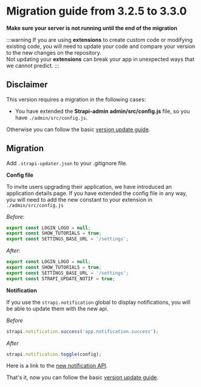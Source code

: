 # Migration guide from 3.2.5 to 3.3.0

**Make sure your server is not running until the end of the migration**

:::warning
If you are using **extensions** to create custom code or modifying existing code, you will need to update your code and compare your version to the new changes on the repository.
<br>
Not updating your **extensions** can break your app in unexpected ways that we cannot predict.
:::

## Disclaimer

This version requires a migration in the following cases:

- You have extended the **Strapi-admin** **admin/src/config.js** file, so you have `./admin/src/config.js`.

Otherwise you can follow the basic [version update guide](../guides/update-version.md).

## Migration

Add `.strapi-updater.json` to your .gitignore file.

**Config file**

To invite users upgrading their application, we have introduced an application details page.
If you have extended the config file in any way, you will need to add the new constant to your extension in `./admin/src/config.js`

_Before_:

```js
export const LOGIN_LOGO = null;
export const SHOW_TUTORIALS = true;
export const SETTINGS_BASE_URL = '/settings';
```

_After_:

```js
export const LOGIN_LOGO = null;
export const SHOW_TUTORIALS = true;
export const SETTINGS_BASE_URL = '/settings';
export const STRAPI_UPDATE_NOTIF = true;
```

**Notification**

If you use the `strapi.notification` global to display notifications, you will be able to update them with the new api.

_Before_

```js
strapi.notification.success('app.notification.success');
```

_After_

```js
strapi.notification.toggle(config);
```

Here is a link to the [new notification API](../plugin-development/frontend-development.md).

That's it, now you can follow the basic [version update guide](../guides/update-version.md).
